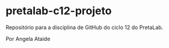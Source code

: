 # pretalab-c12-projeto
Repositório para a disciplina de GitHub do ciclo 12 do PretaLab.

Por Angela Ataide